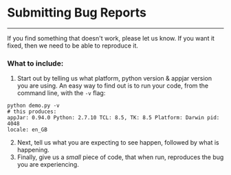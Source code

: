 # Submitting Bug Reports
---
If you find something that doesn't work, please let us know. If you want it fixed, then we need to be able to reproduce it.  

### What to include:  
1) Start out by telling us what platform, python version & appjar version you are using. An easy way to find out is to run your code, from the command line, with the `-v` flag:
```
python demo.py -v
# this produces:
appJar: 0.94.0 Python: 2.7.10 TCL: 8.5, TK: 8.5 Platform: Darwin pid: 4048
locale: en_GB
```
2) Next, tell us what you are expecting to see happen, followed by what is happening.
3) Finally, give us a *small* piece of code, that when run, reproduces the bug you are experiencing.

